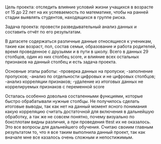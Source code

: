 Цель проекта: отследить влияние условий жизни учащихся в возрасте от 15 до 22 лет на их успеваемость по математике, чтобы на ранней стадии выявлять студентов, находящихся в группе риска.

Задача проекта: провести разведывательный анализ данных и составить отчёт по его результатам. 

В датасете содержаться различные данные относящиеся к ученикам, такие как возраст, пол, состав семьи, образование и работа родителей, время проведенное с друзьями и 
в пути в школу. Всего в данных 29 столбцов, один из них столбец score, и влияние всех остальных признаков на данный столбец и есть задача проекта.

Основные этапы работы: 
-проверка данных на пропуски;
-заполнение пропусков;
-анализ по отдельности цифровых и не цифровых столбцов;
-анализ корреляции признаков;
-удаление из итоговых данных не коррелируемых признаков с переменной score

Осталась особенно довольна состаленными функциями, которые быстро обрабатывали нужные столбцы.
Не получилось сделать итоговые выводы, так как нет на данный момент ясного понимания какую корреляцию считать достаточной для включения в дальнейшую обработку, а так же не совсем понятно, почему визуально по боксплотам видны различия, а при проведения ttest их не оказалось. Это все вопросы для дальнейшего обучения.
Считаю своиим главным результатом то, что я все таким выполнила данный проект, так как вначале мне все казалось очень сложным и непостижимым.
